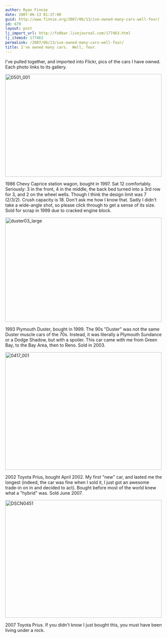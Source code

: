```yaml
---
author: Ryan Finnie
date: 2007-06-13 01:37:00
guid: http://www.finnie.org/2007/06/13/ive-owned-many-cars-well-four/
id: 679
layout: post
lj_import_url: http://fo0bar.livejournal.com/177463.html
lj_itemid: 177463
permalink: /2007/06/13/ive-owned-many-cars-well-four/
title: I've owned many cars.  Well, four.
---
```

I've pulled together, and imported into Flickr, pics of the cars I have owned. Each photo links to its gallery.

[<img src="http://farm2.static.flickr.com/1439/543728555_dcaf6333c8.jpg" width="500" height="327" alt="0501_001" />](http://www.flickr.com/photos/fo0bar/sets/72157600347645714/ "Photo Sharing")

1986 Chevy Caprice station wagon, bought in 1997. Sat 12 comfortably. Seriously: 3 in the front, 4 in the middle, the back bed turned into a 3rd row for 3, and 2 on the wheel wells. Though I think the design limit was 7 (2/3/2). Crush capacity is 18. Don't ask me how I know that. Sadly I didn't take a wide-angle shot, so please click through to get a sense of its size. Sold for scrap in 1999 due to cracked engine block.

[<img src="http://farm2.static.flickr.com/1399/542430044_a20decd24d.jpg" width="500" height="333" alt="duster03_large" />](http://www.flickr.com/photos/fo0bar/sets/72157600343715399/ "Photo Sharing")

1993 Plymouth Duster, bought in 1999. The 90s "Duster" was not the same Duster muscle cars of the 70s. Instead, it was literally a Plymouth Sundance or a Dodge Shadow, but with a spoiler. This car came with me from Green Bay, to the Bay Area, then to Reno. Sold in 2003.

[<img src="http://farm2.static.flickr.com/1283/540165131_6d5dbda730.jpg" width="500" height="375" alt="0417_001" />](http://www.flickr.com/photos/fo0bar/sets/72157600337752816/ "Photo Sharing")

2002 Toyota Prius, bought April 2002. My first "new" car, and lasted me the longest (indeed, the car was fine when I sold it, I just got an awesome trade-in on in and decided to act). Bought before most of the world knew what a "hybrid" was. Sold June 2007.

[<img src="http://farm2.static.flickr.com/1004/539416758_c5cbaba7d6.jpg" width="500" height="375" alt="DSCN0451" />](http://www.flickr.com/photos/fo0bar/sets/72157600335190969/ "Photo Sharing")

2007 Toyota Prius. If you didn't know I just bought this, you must have been living under a rock.
